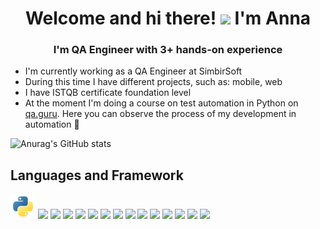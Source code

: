 <h1 align="center">Welcome and hi there! <img src="https://github.com/blackcater/blackcater/raw/main/images/Hi.gif" height="32"/>  I'm Anna </h1> 
<h3 align="center">I'm QA Engineer with 3+ hands-on experience</h3>

- I'm currently working as a QA Engineer at SimbirSoft
- During this time I have different projects, such as: mobile, web
- I have ISTQB certificate foundation level
- At the moment I'm doing a course on test automation in Python on [qa.guru](https://qa.guru/). Here you can observe the process of my development in automation 🙂


![Anurag's GitHub stats](https://github-readme-stats.vercel.app/api?username=Annette-F&show_icons=true&theme=merko)

## Languages and Framework

<p align="left">
<img src="https://raw.githubusercontent.com/Annette-F/Annette-F/main/icons/python-original.svg" width="40" heigth="40"/>
<img src="https://cdn.jsdelivr.net/gh/devicons/devicon@latest/icons/linux/linux-original.svg" width="40" heigth="40"/>          
<img src="https://cdn.jsdelivr.net/gh/devicons/devicon@latest/icons/pycharm/pycharm-original.svg" width="40" heigth="40"/>
<img src="https://cdn.jsdelivr.net/gh/devicons/devicon@latest/icons/pytest/pytest-original.svg" width="40" heigth="40"/>
<img src="https://cdn.jsdelivr.net/gh/devicons/devicon@latest/icons/jenkins/jenkins-original.svg" width="40" heigth="40"/>
<img src="https://cdn.jsdelivr.net/gh/devicons/devicon@latest/icons/postman/postman-original.svg" width="40" heigth="40"/>
<img src="https://cdn.jsdelivr.net/gh/devicons/devicon@latest/icons/jira/jira-original.svg" width="40" heigth="40"/>
<img src="https://cdn.jsdelivr.net/gh/devicons/devicon@latest/icons/confluence/confluence-original.svg" width="40" heigth="40"/>
<img src="https://cdn.jsdelivr.net/gh/devicons/devicon@latest/icons/postgresql/postgresql-original.svg" width="40" heigth="40"/>
<img src="https://cdn.jsdelivr.net/gh/devicons/devicon@latest/icons/microsoftsqlserver/microsoftsqlserver-original.svg" width="40" heigth="40"/>                 
<img src="https://cdn.jsdelivr.net/gh/devicons/devicon@latest/icons/mysql/mysql-original.svg" width="40" heigth="40"/>
<img src="https://cdn.jsdelivr.net/gh/devicons/devicon@latest/icons/mongodb/mongodb-original.svg" width="40" heigth="40"/>
<img src="https://cdn.jsdelivr.net/gh/devicons/devicon@latest/icons/dbeaver/dbeaver-original.svg" width="40" heigth="40"/>
<img src="https://cdn.jsdelivr.net/gh/devicons/devicon@latest/icons/kibana/kibana-original.svg" width="40" heigth="40"/>
<img src="https://cdn.jsdelivr.net/gh/devicons/devicon@latest/icons/grafana/grafana-original.svg" width="40" heigth="40"/>
</p>
          

<!--
**Annette-F/Annette-F** is a ✨ _special_ ✨ repository because its `README.md` (this file) appears on your GitHub profile.

Here are some ideas to get you started:

- 🔭 I’m currently working on ...
- 🌱 I’m currently learning ...
- 👯 I’m looking to collaborate on ...
- 🤔 I’m looking for help with ...
- 💬 Ask me about ...
- 📫 How to reach me: ...
- 😄 Pronouns: ...
- ⚡ Fun fact: ...
-->
